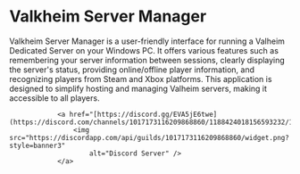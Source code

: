 # Valkheim Server Manager

Valkheim Server Manager is a user-friendly interface for running a Valheim Dedicated Server on your Windows PC.
It offers various features such as remembering your server information between sessions, clearly displaying the server's status, providing online/offline player information, and recognizing players from Steam and Xbox platforms.
This application is designed to simplify hosting and managing Valheim servers, making it accessible to all players.


                <a href="[https://discord.gg/EVA5jE6twe](https://discord.com/channels/1017173116209868860/1188424018156593232/1188424018156593232)">
                    <img src="https://discordapp.com/api/guilds/1017173116209868860/widget.png?style=banner3"
                        alt="Discord Server" />
                </a>

